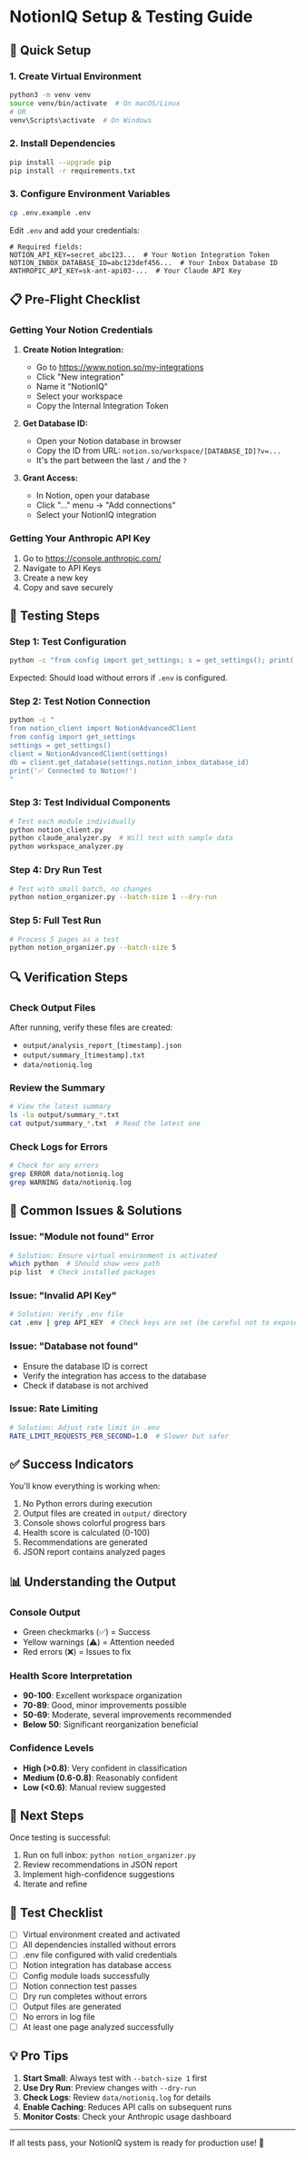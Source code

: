 # NotionIQ Setup & Testing Guide

## 🚀 Quick Setup

### 1. Create Virtual Environment
```bash
python3 -m venv venv
source venv/bin/activate  # On macOS/Linux
# OR
venv\Scripts\activate  # On Windows
```

### 2. Install Dependencies
```bash
pip install --upgrade pip
pip install -r requirements.txt
```

### 3. Configure Environment Variables
```bash
cp .env.example .env
```

Edit `.env` and add your credentials:
```env
# Required fields:
NOTION_API_KEY=secret_abc123...  # Your Notion Integration Token
NOTION_INBOX_DATABASE_ID=abc123def456...  # Your Inbox Database ID
ANTHROPIC_API_KEY=sk-ant-api03-...  # Your Claude API Key
```

## 📋 Pre-Flight Checklist

### Getting Your Notion Credentials

1. **Create Notion Integration:**
   - Go to https://www.notion.so/my-integrations
   - Click "New integration"
   - Name it "NotionIQ"
   - Select your workspace
   - Copy the Internal Integration Token

2. **Get Database ID:**
   - Open your Notion database in browser
   - Copy the ID from URL: `notion.so/workspace/[DATABASE_ID]?v=...`
   - It's the part between the last `/` and the `?`

3. **Grant Access:**
   - In Notion, open your database
   - Click "..." menu → "Add connections"
   - Select your NotionIQ integration

### Getting Your Anthropic API Key

1. Go to https://console.anthropic.com/
2. Navigate to API Keys
3. Create a new key
4. Copy and save securely

## 🧪 Testing Steps

### Step 1: Test Configuration
```bash
python -c "from config import get_settings; s = get_settings(); print('✅ Config loaded!')"
```

Expected: Should load without errors if `.env` is configured.

### Step 2: Test Notion Connection
```bash
python -c "
from notion_client import NotionAdvancedClient
from config import get_settings
settings = get_settings()
client = NotionAdvancedClient(settings)
db = client.get_database(settings.notion_inbox_database_id)
print('✅ Connected to Notion!')
"
```

### Step 3: Test Individual Components
```bash
# Test each module individually
python notion_client.py
python claude_analyzer.py  # Will test with sample data
python workspace_analyzer.py
```

### Step 4: Dry Run Test
```bash
# Test with small batch, no changes
python notion_organizer.py --batch-size 1 --dry-run
```

### Step 5: Full Test Run
```bash
# Process 5 pages as a test
python notion_organizer.py --batch-size 5
```

## 🔍 Verification Steps

### Check Output Files
After running, verify these files are created:
- `output/analysis_report_[timestamp].json`
- `output/summary_[timestamp].txt`
- `data/notioniq.log`

### Review the Summary
```bash
# View the latest summary
ls -la output/summary_*.txt
cat output/summary_*.txt  # Read the latest one
```

### Check Logs for Errors
```bash
# Check for any errors
grep ERROR data/notioniq.log
grep WARNING data/notioniq.log
```

## 🐛 Common Issues & Solutions

### Issue: "Module not found" Error
```bash
# Solution: Ensure virtual environment is activated
which python  # Should show venv path
pip list  # Check installed packages
```

### Issue: "Invalid API Key"
```bash
# Solution: Verify .env file
cat .env | grep API_KEY  # Check keys are set (be careful not to expose them)
```

### Issue: "Database not found"
- Ensure the database ID is correct
- Verify the integration has access to the database
- Check if database is not archived

### Issue: Rate Limiting
```bash
# Solution: Adjust rate limit in .env
RATE_LIMIT_REQUESTS_PER_SECOND=1.0  # Slower but safer
```

## ✅ Success Indicators

You'll know everything is working when:
1. No Python errors during execution
2. Output files are created in `output/` directory
3. Console shows colorful progress bars
4. Health score is calculated (0-100)
5. Recommendations are generated
6. JSON report contains analyzed pages

## 📊 Understanding the Output

### Console Output
- Green checkmarks (✅) = Success
- Yellow warnings (⚠️) = Attention needed
- Red errors (❌) = Issues to fix

### Health Score Interpretation
- **90-100**: Excellent workspace organization
- **70-89**: Good, minor improvements possible
- **50-69**: Moderate, several improvements recommended
- **Below 50**: Significant reorganization beneficial

### Confidence Levels
- **High (>0.8)**: Very confident in classification
- **Medium (0.6-0.8)**: Reasonably confident
- **Low (<0.6)**: Manual review suggested

## 🎯 Next Steps

Once testing is successful:
1. Run on full inbox: `python notion_organizer.py`
2. Review recommendations in JSON report
3. Implement high-confidence suggestions
4. Iterate and refine

## 📝 Test Checklist

- [ ] Virtual environment created and activated
- [ ] All dependencies installed without errors
- [ ] .env file configured with valid credentials
- [ ] Notion integration has database access
- [ ] Config module loads successfully
- [ ] Notion connection test passes
- [ ] Dry run completes without errors
- [ ] Output files are generated
- [ ] No errors in log file
- [ ] At least one page analyzed successfully

## 💡 Pro Tips

1. **Start Small**: Always test with `--batch-size 1` first
2. **Use Dry Run**: Preview changes with `--dry-run`
3. **Check Logs**: Review `data/notioniq.log` for details
4. **Enable Caching**: Reduces API calls on subsequent runs
5. **Monitor Costs**: Check your Anthropic usage dashboard

---

If all tests pass, your NotionIQ system is ready for production use! 🎉